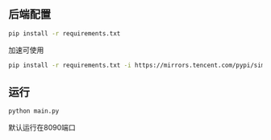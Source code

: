 ## 后端配置
```bash
pip install -r requirements.txt
```
加速可使用
```bash
pip install -r requirements.txt -i https://mirrors.tencent.com/pypi/simple/
```

## 运行
```bash
python main.py
```
默认运行在8090端口